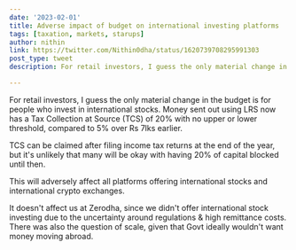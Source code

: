 ```yaml
---
date: '2023-02-01'
title: Adverse impact of budget on international investing platforms
tags: [taxation, markets, starups]
author: nithin
link: https://twitter.com/Nithin0dha/status/1620739708295991303
post_type: tweet
description: For retail investors, I guess the only material change in the budget is for people who invest in international stocks...

---
```


For retail investors, I guess the only material change in the budget is for people who invest in international stocks. Money sent out using LRS now has a Tax Collection at Source (TCS) of 20% with no upper or lower threshold, compared to 5% over Rs 7lks earlier.  

TCS can be claimed after filing income tax returns at the end of the year, but it's unlikely that many will be okay with having 20% of capital blocked until then.

This will adversely affect all platforms offering international stocks and international crypto exchanges.

It doesn't affect us at Zerodha, since we didn't offer international stock investing due to the uncertainty around regulations & high remittance costs. There was also the question of scale, given that Govt ideally wouldn't want money moving abroad. 
